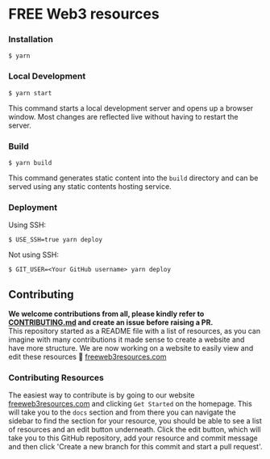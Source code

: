 # FREE Web3 resources

### Installation

```
$ yarn
```

### Local Development

```
$ yarn start
```

This command starts a local development server and opens up a browser window. Most changes are reflected live without having to restart the server.

### Build

```
$ yarn build
```

This command generates static content into the `build` directory and can be served using any static contents hosting service.

### Deployment

Using SSH:

```
$ USE_SSH=true yarn deploy
```

Not using SSH:

```
$ GIT_USER=<Your GitHub username> yarn deploy
```

## Contributing
**We welcome contributions from all, please kindly refer to [CONTRIBUTING.md](https://github.com/FrancescoXX/free-Web3-resources/blob/main/CONTRIBUTING.md) and create an issue before raising a PR.** 
<br>
This repository started as a README file with a list of resources, as you can imagine with many contributions it made sense to create a website and have more structure. We are now working on a website to easily view and edit these resources 🔗 [freeweb3resources.com](https://www.freeweb3resources.com/)

### Contributing Resources
The easiest way to contribute is by going to our website [freeweb3resources.com](https://www.freeweb3resources.com/) and clicking `Get Started` on the homepage. This will take you to the `docs` section and from there you can navigate the sidebar to find the section for your resource, you should be able to see a list of resources and an edit button underneath. Click the edit button, which will take you to this GitHub repository, add your resource and commit message and then click 'Create a new branch for this commit and start a pull request'.
